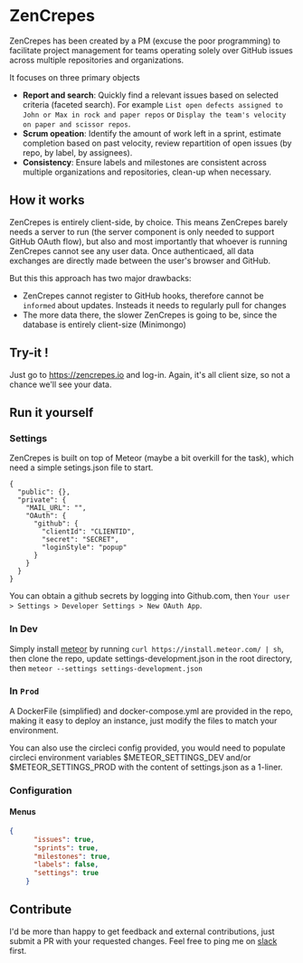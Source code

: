 # ZenCrepes

ZenCrepes has been created by a PM (excuse the poor programming) to facilitate project management for teams operating solely over GitHub issues across multiple repositories and organizations. 

It focuses on three primary objects
* __Report and search__: Quickly find a relevant issues based on selected criteria (faceted search). For example `List open defects assigned to John or Max in rock and paper repos` or `Display the team's velocity on paper and scissor repos`.
* __Scrum opeation__: Identify the amount of work left in a sprint, estimate completion based on past velocity, review repartition of open issues (by repo, by label, by assignees).
* __Consistency__: Ensure labels and milestones are consistent across multiple organizations and repositories, clean-up when necessary.

## How it works

ZenCrepes is entirely client-side, by choice. This means ZenCrepes barely needs a server to run (the server component is only needed to support GitHub OAuth flow), but also and most importantly that whoever is running ZenCrepes cannot see any user data. Once authenticaed, all data exchanges are directly made between the user's browser and GitHub.

But this this approach has two major drawbacks:
* ZenCrepes cannot register to GitHub hooks, therefore cannot be `informed` about updates. Insteads it needs to regularly pull for changes
* The more data there, the slower ZenCrepes is going to be, since the database is entirely client-size (Minimongo)

## Try-it !

Just go to https://zencrepes.io and log-in. Again, it's all client size, so not a chance we'll see your data.

## Run it yourself

### Settings

ZenCrepes is built on top of Meteor (maybe a bit overkill for the task), which need a simple setings.json file to start.

```$json
{
  "public": {},
  "private": {
    "MAIL_URL": "",
    "OAuth": {
      "github": {
        "clientId": "CLIENTID",
        "secret": "SECRET",
        "loginStyle": "popup"
      }
    }
  }
}
```

You can obtain a github secrets by logging into Github.com, then `Your user > Settings > Developer Settings > New OAuth App`.

### In Dev

Simply install [meteor](https://www.meteor.com/install) by running `curl https://install.meteor.com/ | sh`, then clone the repo, update settings-development.json in the root directory, then `meteor --settings settings-development.json`

### In `Prod`

A DockerFile (simplified) and docker-compose.yml are provided in the repo, making it easy to deploy an instance, just modify the files to match your environment.

You can also use the circleci config provided, you would need to populate circleci environment variables $METEOR_SETTINGS_DEV and/or $METEOR_SETTINGS_PROD with the content of settings.json as a 1-liner.

### Configuration

#### Menus
```json
{
      "issues": true,
      "sprints": true,
      "milestones": true,
      "labels": false,
      "settings": true
    }
```

## Contribute

I'd be more than happy to get feedback and external contributions, just submit a PR with your requested changes. Feel free to ping me on [slack](http://slack.overture.bio/) first.

